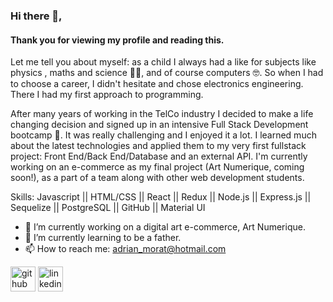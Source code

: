 ### Hi there 👋,  
####  Thank you for viewing my profile and reading this. 
Let me tell you about myself: as a child I always had a like for subjects like physics , maths and science 👨‍🔬, and of course computers 🤓. 
So when I had to choose a career, I didn't hesitate and chose electronics engineering. There I had my first approach to programming. 

After many years of working in the TelCo industry I decided to make a life changing decision and signed up in an intensive Full Stack Development bootcamp 🚀. 
It was really challenging and I enjoyed it a lot. I learned much about the latest technologies and applied them to my very first fullstack project: Front End/Back End/Database and an external API. 
I'm currently working on an e-commerce as my final project (Art Numerique, coming soon!), as a part of a team along with other web development students.

Skills: Javascript || HTML/CSS || React || Redux || Node.js || Express.js || Sequelize || PostgreSQL || GitHub || Material UI

- 🔭 I’m currently working on a digital art e-commerce, Art Numerique. 
- 🌱 I’m currently learning to be a father. 
- 📫 How to reach me: adrian_morat@hotmail.com 


[<img src='https://cdn.jsdelivr.net/npm/simple-icons@3.0.1/icons/github.svg' alt='github' height='40'>](https://github.com/https://github.com/adrianmorat/)  [<img src='https://cdn.jsdelivr.net/npm/simple-icons@3.0.1/icons/linkedin.svg' alt='linkedin' height='40'>](https://www.linkedin.com/in/adrian-morat//)  

